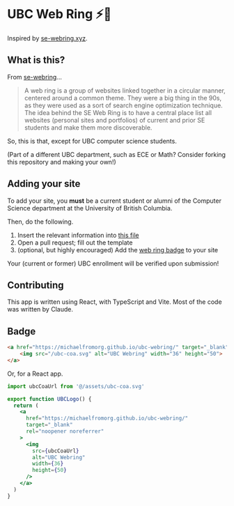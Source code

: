 # UBC Web Ring ⚡🦅

Inspired by [se-webring.xyz](https://se-webring.xyz).

## What is this?

From [se-webring](https://github.com/simcard0000/se-webring)...

> A web ring is a group of websites linked together in a circular manner, centered around a common theme. They were a big thing in the 90s, as they were used as a sort of search engine optimization technique. The idea behind the SE Web Ring is to have a central place list all websites (personal sites and portfolios) of current and prior SE students and make them more discoverable.

So, this is that, except for UBC computer science students.

(Part of a different UBC department, such as ECE or Math? Consider forking this repository and making your own!)

## Adding your site

To add your site, you **must** be a current student or alumni of the Computer Science department at the University of British Columbia.

Then, do the following.

1. Insert the relevant information into [this file](https://github.com/michaelfromorg/ubc-webring/edit/main/src/data/websites.json)
2. Open a pull request; fill out the template
3. (optional, but highly encouraged) Add the [web ring badge](#badge) to your site

Your (current or former) UBC enrollment will be verified upon submission!

## Contributing

This app is written using React, with TypeScript and Vite. Most of the code was written by Claude.

## Badge

```html
<a href="https://michaelfromorg.github.io/ubc-webring/" target="_blank" rel="noopener noreferrer">
    <img src="/ubc-coa.svg" alt="UBC Webring" width="36" height="50">
</a>
```

Or, for a React app.

```jsx
import ubcCoaUrl from '@/assets/ubc-coa.svg'

export function UBCLogo() {
  return (
    <a 
      href="https://michaelfromorg.github.io/ubc-webring/" 
      target="_blank" 
      rel="noopener noreferrer"
    >
      <img 
        src={ubcCoaUrl} 
        alt="UBC Webring" 
        width={36} 
        height={50} 
      />
    </a>
  )
}
```
